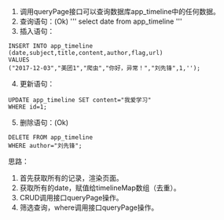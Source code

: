 1. 调用queryPage接口可以查询数据库app_timeline中的任何数据。
2. 查询语句：(Ok)
'''
select date from app_timeline
'''
3. 插入语句：
```
INSERT INTO app_timeline 
(date,subject,title,content,author,flag,url)
VALUES
("2017-12-03","美团1","爬虫","你好，异常！","刘先锋",1,'');
```
4. 更新语句：
```
UPDATE app_timeline SET content="我爱学习"
WHERE id=1;
```
5. 删除语句：(Ok)
```
DELETE FROM app_timeline
WHERE author="刘先锋";
```
思路：
1. 首先获取所有的记录，渲染页面。
2. 获取所有的date，赋值给timelineMap数组（去重）。
3. CRUD调用接口queryPage操作。
4. 筛选查询，where调用接口queryPage操作。
